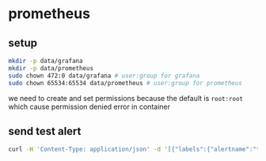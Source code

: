 # prometheus

## setup

```bash
mkdir -p data/grafana
mkdir -p data/prometheus
sudo chown 472:0 data/grafana # user:group for grafana
sudo chown 65534:65534 data/prometheus # user:group for prometheus
```

we need to create and set permissions because the default is `root:root` which cause permission denied error in container

## send test alert

```bash
curl -H 'Content-Type: application/json' -d '[{"labels":{"alertname":"test"}}]' http://127.0.0.1:9093/api/v1/alerts
```
